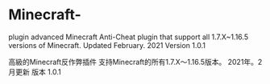# Minecraft-
plugin
advanced Minecraft Anti-Cheat plugin
that support all 1.7.X~1.16.5 versions of Minecraft.
Updated February. 2021 
Version 1.0.1

高級的Minecraft反作弊插件
支持Minecraft的所有1.7.X〜1.16.5版本。
2021年。2月更新
版本 1.0.1

